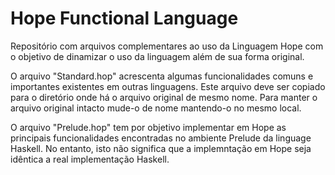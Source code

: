 # Hope Functional Language

Repositório com arquivos complementares ao uso da Linguagem Hope com o objetivo de dinamizar o uso da linguagem além de sua forma original.

O arquivo "Standard.hop" acrescenta algumas funcionalidades comuns e importantes existentes em outras linguagens. Este arquivo deve ser copiado para o diretório onde há o arquivo original de mesmo nome. Para manter o arquivo original intacto mude-o de nome mantendo-o no mesmo local.

O arquivo "Prelude.hop" tem por objetivo implementar em Hope as principais funcionalidades encontradas no ambiente Prelude da linguage Haskell. No entanto, isto não significa que a implemntação em Hope seja idêntica a real implementação Haskell.
